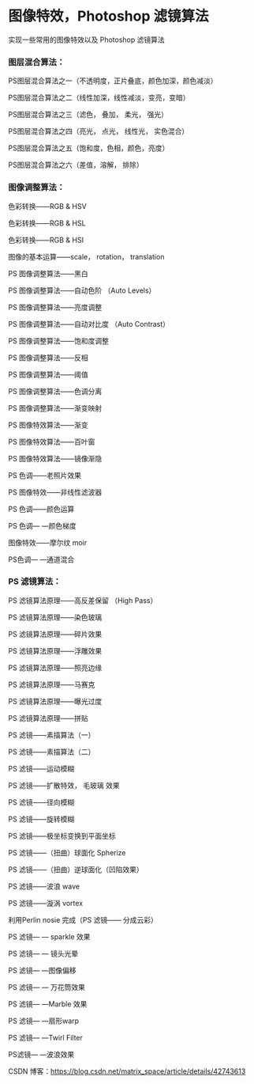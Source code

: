 # 图像特效，Photoshop 滤镜算法

实现一些常用的图像特效以及 Photoshop 滤镜算法 

### 图层混合算法：
PS图层混合算法之一（不透明度，正片叠底，颜色加深，颜色减淡）

PS图层混合算法之二（线性加深，线性减淡，变亮，变暗）

PS图层混合算法之三（滤色， 叠加， 柔光， 强光）

PS图层混合算法之四（亮光， 点光， 线性光， 实色混合）

PS图层混合算法之五（饱和度，色相，颜色，亮度）

PS图层混合算法之六（差值，溶解， 排除）



### 图像调整算法：
色彩转换——RGB & HSV

色彩转换——RGB & HSL

色彩转换——RGB & HSI

图像的基本运算——scale， rotation， translation

PS 图像调整算法——黑白

PS 图像调整算法——自动色阶 （Auto Levels）

PS 图像调整算法——亮度调整

PS 图像调整算法——自动对比度 （Auto Contrast）

PS 图像调整算法——饱和度调整

PS 图像调整算法——反相

PS 图像调整算法——阈值

PS 图像调整算法——色调分离

PS 图像调整算法——渐变映射

PS 图像特效算法——渐变

PS 图像特效算法——百叶窗

PS 图像特效算法——镜像渐隐

PS 色调——老照片效果

PS 图像特效——非线性滤波器

PS 色调——颜色运算

PS 色调— —颜色梯度

图像特效——摩尔纹 moir

PS色调— —通道混合



### PS 滤镜算法：
PS 滤镜算法原理——高反差保留 （High Pass）

PS 滤镜算法原理——染色玻璃

PS 滤镜算法原理——碎片效果

PS 滤镜算法原理——浮雕效果

PS 滤镜算法原理——照亮边缘

PS 滤镜算法原理——马赛克

PS 滤镜算法原理——曝光过度

PS 滤镜算法原理——拼贴

PS 滤镜——素描算法（一）

PS 滤镜——素描算法（二）

PS 滤镜——运动模糊

PS 滤镜——扩散特效， 毛玻璃 效果

PS 滤镜——径向模糊

PS 滤镜——旋转模糊

PS 滤镜——极坐标变换到平面坐标

PS 滤镜——（扭曲）球面化 Spherize

PS 滤镜——（扭曲）逆球面化（凹陷效果）

PS 滤镜——波浪 wave

PS 滤镜——漩涡 vortex

利用Perlin nosie 完成（PS 滤镜—— 分成云彩）

PS 滤镜— — sparkle 效果

PS 滤镜— — 镜头光晕

PS 滤镜— —图像偏移

PS 滤镜— — 万花筒效果

PS 滤镜— —Marble 效果

PS 滤镜— —扇形warp

PS 滤镜— —Twirl Filter

PS滤镜— —波浪效果



CSDN 博客：https://blog.csdn.net/matrix_space/article/details/42743613 